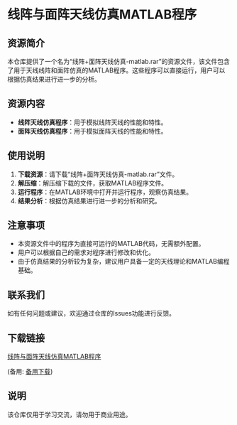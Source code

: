 # 线阵与面阵天线仿真MATLAB程序

## 资源简介

本仓库提供了一个名为“线阵+面阵天线仿真-matlab.rar”的资源文件，该文件包含了用于天线线阵和面阵仿真的MATLAB程序。这些程序可以直接运行，用户可以根据仿真结果进行进一步的分析。

## 资源内容

- **线阵天线仿真程序**：用于模拟线阵天线的性能和特性。
- **面阵天线仿真程序**：用于模拟面阵天线的性能和特性。

## 使用说明

1. **下载资源**：请下载“线阵+面阵天线仿真-matlab.rar”文件。
2. **解压缩**：解压缩下载的文件，获取MATLAB程序文件。
3. **运行程序**：在MATLAB环境中打开并运行程序，观察仿真结果。
4. **结果分析**：根据仿真结果进行进一步的分析和研究。

## 注意事项

- 本资源文件中的程序为直接可运行的MATLAB代码，无需额外配置。
- 用户可以根据自己的需求对程序进行修改和优化。
- 由于仿真结果的分析较为复杂，建议用户具备一定的天线理论和MATLAB编程基础。

## 联系我们

如有任何问题或建议，欢迎通过仓库的Issues功能进行反馈。

## 下载链接
[线阵与面阵天线仿真MATLAB程序](https://pan.quark.cn/s/964cb52b3690) 

(备用: [备用下载](https://pan.baidu.com/s/1K8KdtXtGGET3T9MQOt-AIA?pwd=1234))

## 说明

该仓库仅用于学习交流，请勿用于商业用途。
